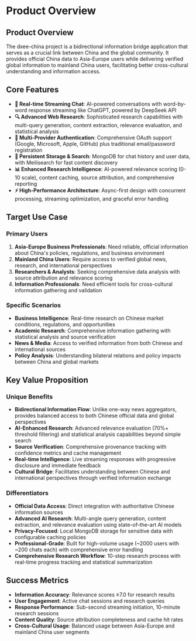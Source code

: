 # Product Overview

## Product Overview
The dxee-china project is a bidirectional information bridge application that serves as a crucial link between China and the global community. It provides official China data to Asia-Europe users while delivering verified global information to mainland China users, facilitating better cross-cultural understanding and information access.

## Core Features
- **🔄 Real-time Streaming Chat**: AI-powered conversations with word-by-word response streaming like ChatGPT, powered by DeepSeek API
- **🔍 Advanced Web Research**: Sophisticated research capabilities with multi-query generation, content extraction, relevance evaluation, and statistical analysis
- **🔐 Multi-Provider Authentication**: Comprehensive OAuth support (Google, Microsoft, Apple, GitHub) plus traditional email/password registration
- **💾 Persistent Storage & Search**: MongoDB for chat history and user data, with Meilisearch for fast content discovery
- **📊 Enhanced Research Intelligence**: AI-powered relevance scoring (0-10 scale), content caching, source attribution, and comprehensive reporting
- **⚡ High-Performance Architecture**: Async-first design with concurrent processing, streaming optimization, and graceful error handling

## Target Use Case

### Primary Users
1. **Asia-Europe Business Professionals**: Need reliable, official information about China's policies, regulations, and business environment
2. **Mainland China Users**: Require access to verified global news, research, and international perspectives
3. **Researchers & Analysts**: Seeking comprehensive data analysis with source attribution and relevance scoring
4. **Information Professionals**: Need efficient tools for cross-cultural information gathering and validation

### Specific Scenarios
- **Business Intelligence**: Real-time research on Chinese market conditions, regulations, and opportunities
- **Academic Research**: Comprehensive information gathering with statistical analysis and source verification
- **News & Media**: Access to verified information from both Chinese and international sources
- **Policy Analysis**: Understanding bilateral relations and policy impacts between China and global markets

## Key Value Proposition

### Unique Benefits
- **Bidirectional Information Flow**: Unlike one-way news aggregators, provides balanced access to both Chinese official data and global perspectives
- **AI-Enhanced Research**: Advanced relevance evaluation (70%+ threshold filtering) and statistical analysis capabilities beyond simple search
- **Source Verification**: Comprehensive provenance tracking with confidence metrics and cache management
- **Real-time Intelligence**: Live streaming responses with progressive disclosure and immediate feedback
- **Cultural Bridge**: Facilitates understanding between Chinese and international perspectives through verified information exchange

### Differentiators
- **Official Data Access**: Direct integration with authoritative Chinese information sources
- **Advanced AI Research**: Multi-angle query generation, content extraction, and relevance evaluation using state-of-the-art AI models
- **Privacy-Focused**: Local MongoDB storage for sensitive data with configurable caching policies
- **Professional-Grade**: Built for high-volume usage (~2000 users with ~200 chats each) with comprehensive error handling
- **Comprehensive Research Workflow**: 10-step research process with real-time progress tracking and statistical summarization

## Success Metrics
- **Information Accuracy**: Relevance scores ≥7.0 for research results
- **User Engagement**: Active chat sessions and research queries
- **Response Performance**: Sub-second streaming initiation, 10-minute research sessions
- **Content Quality**: Source attribution completeness and cache hit rates
- **Cross-Cultural Usage**: Balanced usage between Asia-Europe and mainland China user segments